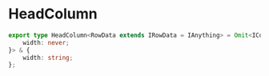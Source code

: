 # HeadColumn

```ts
export type HeadColumn<RowData extends IRowData = IAnything> = Omit<IColumn<RowData>, keyof {
    width: never;
}> & {
    width: string;
};
```


